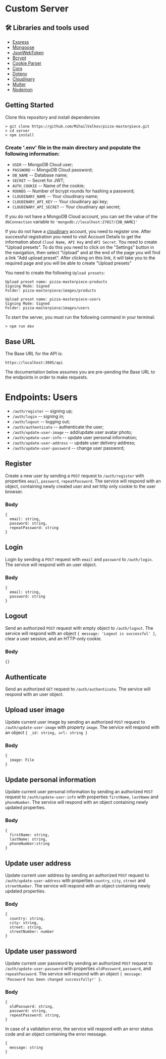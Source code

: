 # Custom Server

## 🛠 Libraries and tools used

- [Express](https://expressjs.com/)
- [Mongoose](https://mongoosejs.com/)
- [JsonWebToken](https://github.com/auth0/node-jsonwebtoken)
- [Bcrypt](https://github.com/kelektiv/node.bcrypt.js)
- [Cookie Parser](https://github.com/expressjs/cookie-parser)
- [Cors](https://github.com/expressjs/cors)
- [Dotenv](https://github.com/motdotla/dotenv)
- [Cloudinary](https://github.com/cloudinary/cloudinary_npm)
- [Multer](https://github.com/expressjs/multer)
- [Nodemon](https://github.com/remy/nodemon)

## Getting Started
Clone this repository and install dependencies
```
> git clone https://github.com/MihailValkov/pizza-masterpiece.git
> cd server
> npm install
```
### Create '.env' file in the main directory and populate the following information:

- `USER` -- MongoDB Cloud user;
- `PASSWORD` -- MongoDB Cloud password;
- `DB_NAME` -- Database name;
- `SECRET` -- Secret for JWT;
- `AUTH_COOKIE` -- Name of the cookie;
- `ROUNDS` -- Number of bcrypt rounds for hashing a password;
- `CLOUDINARY_NAME` -- Your cloudinary name;
- `CLOUDINARY_API_KEY` -- Your cloudinary api key;
- `CLOUDINARY_API_SECRET` -- Your cloudinary api secret;

If you do not have a MongoDB Cloud account, you can set the value of the `dbConnection` variable to `'mongodb://localhost:27017/{DB_NAME}'`

If you do not have a [cloudinary](https://cloudinary.com/) account, you need to register one. After successful registration you need to visit Account Details to get the information about `Cloud Name`,` API Key` and `API Secret`.
You need to create "Upload presets". To do this you need to click on the "Settings" button in the navigation, then select "Upload" and at the end of the page you will find a link "Add upload preset". After clicking on this link, it will take you to the required page and you will be able to create "Upload presets"

You need to create the following `Upload presets`:

```
Upload preset name: pizza-masterpiece-products
Signing Mode: Signed
Folder: pizza-masterpiece/images/products
```

```
Upload preset name: pizza-masterpiece-users
Signing Mode: Signed
Folder: pizza-masterpiece/images/users
```

To start the server, you must run the following command in your terminal:
```
> npm run dev
```

## Base URL

The Base URL for the API is:

`https://localhost:3005/api`

The documentation below assumes you are pre-pending the Base URL to the endpoints in order to make requests.

# Endpoints: Users

- `/auth/register` -- signing up;
- `/auth/login` -- signing in;
- `/auth/logout` -- logging out;
- `/auth/authenticate` -- authenticate the user;
- `/auth/update-user-image` -- add/update user avatar photo;
- `/auth/update-user-info` -- update user personal information;
- `/auth/update-user-address` -- update user delivery address;
- `/auth/update-user-password` -- change user password;

## Register

Create a new user by sending a `POST` request to `/auth/register` with properties `email`, `password`, `repeatPassword`. The service will respond with an object, containing newly created user and set http only cookie to the user browser.

### Body

```
{
  email: string,
  password: string,
  repeatPassword: string
}
```

## Login

Login by sending a `POST` request with `email` and `password` to `/auth/login`. The service will respond with an user object.

### Body

```
{
  email: string,
  password: string
}
```

## Logout

Send an authorized `POST` request with empty object to `/auth/logout`. The service will respond with an object `{ message: 'Logout is successful' }`, clear a user session, and an HTTP-only cookie.

### Body

```
{}
```

## Authenticate

Send an authorized `GET` request to `/auth/authenticate`. The service will respond with an user object.

## Upload user image

Update current user image by sending an authorized `POST` request to `/auth/update-user-image` with property `image`. The service will respond with an object `{ _id: string, url: string }`

### Body
```
{
  image: File
}
```

## Update personal information

Update current user personal information by sending an authorized `POST` request to `/auth/update-user-info` with properties `firstName`, `lastName` and `phoneNumber`. The service will respond with an object containing newly updated properties.

### Body
```
{
  firstName: string,
  lastName: string,
  phoneNumber:string
}
```

## Update user address

Update current user address by sending an authorized `POST` request to `/auth/update-user-address` with properties `country`, `city`, `street` and `streetNumber`. The service will respond with an object containing newly updated properties.

### Body
```
{
  country: string,
  city: string,
  street: string,
  streetNumber: number
}
```
## Update user password

Update current user password by sending an authorized `POST` request to `/auth/update-user-password` with properties `oldPassword`, `password`, and `repeatPassword`. The service will respond with an object `{ message: 'Password has been changed successfully!' }`.

### Body
```
{
  oldPassword: string,
  password: string,
  repeatPassword: string,
}
```

In case of a validation error, the service will respond with an error status code and an object containing the error message.
```
{
  message: string
}
```
